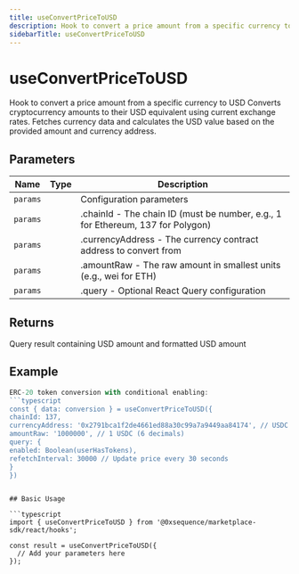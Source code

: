 ```yaml
---
title: useConvertPriceToUSD
description: Hook to convert a price amount from a specific currency to USD Converts cryptocurrency amounts to their USD equivalent using current exchange rates. Fetches currency data and calculates the USD value based on the provided amount and currency address.
sidebarTitle: useConvertPriceToUSD
---
```


# useConvertPriceToUSD

Hook to convert a price amount from a specific currency to USD Converts cryptocurrency amounts to their USD equivalent using current exchange rates. Fetches currency data and calculates the USD value based on the provided amount and currency address.

## Parameters

| Name | Type | Description |
|------|------|-------------|
| `params` |  | Configuration parameters |
| `params` |  | .chainId - The chain ID (must be number, e.g., 1 for Ethereum, 137 for Polygon) |
| `params` |  | .currencyAddress - The currency contract address to convert from |
| `params` |  | .amountRaw - The raw amount in smallest units (e.g., wei for ETH) |
| `params` |  | .query - Optional React Query configuration |

## Returns

Query result containing USD amount and formatted USD amount

## Example

```typescript
ERC-20 token conversion with conditional enabling:
```typescript
const { data: conversion } = useConvertPriceToUSD({
chainId: 137,
currencyAddress: '0x2791bca1f2de4661ed88a30c99a7a9449aa84174', // USDC on Polygon
amountRaw: '1000000', // 1 USDC (6 decimals)
query: {
enabled: Boolean(userHasTokens),
refetchInterval: 30000 // Update price every 30 seconds
}
})
```
```

## Basic Usage

```typescript
import { useConvertPriceToUSD } from '@0xsequence/marketplace-sdk/react/hooks';

const result = useConvertPriceToUSD({
  // Add your parameters here
});
```

